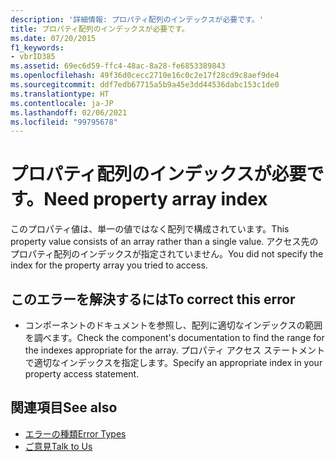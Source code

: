```yaml
---
description: '詳細情報: プロパティ配列のインデックスが必要です。'
title: プロパティ配列のインデックスが必要です。
ms.date: 07/20/2015
f1_keywords:
- vbrID385
ms.assetid: 69ec6d59-ffc4-48ac-8a28-fe6853389843
ms.openlocfilehash: 49f36d0cecc2710e16c0c2e17f28cd9c8aef9de4
ms.sourcegitcommit: ddf7edb67715a5b9a45e3dd44536dabc153c1de0
ms.translationtype: HT
ms.contentlocale: ja-JP
ms.lasthandoff: 02/06/2021
ms.locfileid: "99795678"
---
```

# <a name="need-property-array-index"></a><span data-ttu-id="d5353-103">プロパティ配列のインデックスが必要です。</span><span class="sxs-lookup"><span data-stu-id="d5353-103">Need property array index</span></span>

<span data-ttu-id="d5353-104">このプロパティ値は、単一の値ではなく配列で構成されています。</span><span class="sxs-lookup"><span data-stu-id="d5353-104">This property value consists of an array rather than a single value.</span></span> <span data-ttu-id="d5353-105">アクセス先のプロパティ配列のインデックスが指定されていません。</span><span class="sxs-lookup"><span data-stu-id="d5353-105">You did not specify the index for the property array you tried to access.</span></span>  
  
## <a name="to-correct-this-error"></a><span data-ttu-id="d5353-106">このエラーを解決するには</span><span class="sxs-lookup"><span data-stu-id="d5353-106">To correct this error</span></span>  
  
- <span data-ttu-id="d5353-107">コンポーネントのドキュメントを参照し、配列に適切なインデックスの範囲を調べます。</span><span class="sxs-lookup"><span data-stu-id="d5353-107">Check the component's documentation to find the range for the indexes appropriate for the array.</span></span> <span data-ttu-id="d5353-108">プロパティ アクセス ステートメントで適切なインデックスを指定します。</span><span class="sxs-lookup"><span data-stu-id="d5353-108">Specify an appropriate index in your property access statement.</span></span>  
  
## <a name="see-also"></a><span data-ttu-id="d5353-109">関連項目</span><span class="sxs-lookup"><span data-stu-id="d5353-109">See also</span></span>

- [<span data-ttu-id="d5353-110">エラーの種類</span><span class="sxs-lookup"><span data-stu-id="d5353-110">Error Types</span></span>](../../programming-guide/language-features/error-types.md)
- [<span data-ttu-id="d5353-111">ご意見</span><span class="sxs-lookup"><span data-stu-id="d5353-111">Talk to Us</span></span>](/visualstudio/ide/feedback-options)
